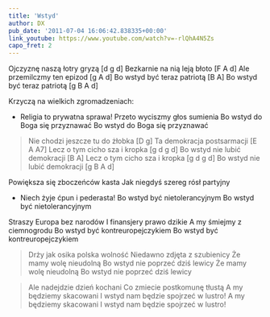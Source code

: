 ```yaml
---
title: 'Wstyd'
author: DX
pub_date: '2011-07-04 16:06:42.838335+00:00'
link_youtube: https://www.youtube.com/watch?v=-rlQhA4N5Zs
capo_fret: 2
---
```


Ojczyznę naszą łotry gryzą [d g d]
Bezkarnie na nią leją błoto [F A d]
Ale przemilczmy ten epizod [g A d]
Bo wstyd być teraz patriotą [B A]
Bo wstyd być teraz patriotą [g B A d]

Krzyczą na wielkich zgromadzeniach:
- Religia to prywatna sprawa!
Przeto wyciszmy głos sumienia
Bo wstyd do Boga się przyznawać
Bo wstyd do Boga się przyznawać

>Nie chodzi jeszcze tu do żłobka [D g]
>Ta demokracja postsarmacji [E A A7]
>Lecz o tym cicho sza i kropka [g d g d]
>Bo wstyd nie lubić demokracji [B A]
>Lecz o tym cicho sza i kropka [g d g d]
>Bo wstyd nie lubić demokracji [g B A d]

Powiększa się zboczeńców kasta
Jak niegdyś szereg rósł partyjny
- Niech żyje ćpun i pederasta!
Bo wstyd być nietolerancyjnym
Bo wstyd być nietolerancyjnym

Straszy Europa bez narodów
I finansjery prawo dzikie
A my śmiejmy z ciemnogrodu
Bo wstyd być kontreuropejczykiem
Bo wstyd być kontreuropejczykiem

>Drży jak osika polska wolność
>Niedawno zdjęta z szubienicy
>Że mamy wolę nieudolną
>Bo wstyd nie poprzeć dziś lewicy
>Że mamy wolę nieudolną
>Bo wstyd nie poprzeć dziś lewicy

>Ale nadejdzie dzień kochani
>Co zmiecie postkomunę tłustą
>A my będziemy skacowani
>I wstyd nam będzie spojrzeć w lustro!
>A my będziemy skacowani
>I wstyd nam będzie spojrzeć w lustro!